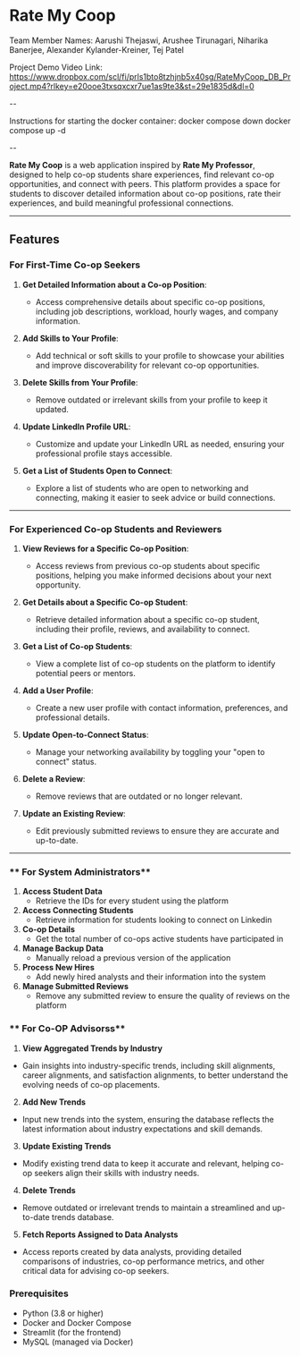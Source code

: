 # **Rate My Coop**
Team Member Names: Aarushi Thejaswi, Arushee Tirunagari, Niharika Banerjee, Alexander Kylander-Kreiner, Tej Patel

Project Demo Video Link: https://www.dropbox.com/scl/fi/prls1bto8tzhjnb5x40sg/RateMyCoop_DB_Project.mp4?rlkey=e20ooe3txsqxcxr7ue1as9te3&st=29e1835d&dl=0 

--

Instructions for starting the docker container:
docker compose down
docker compose up -d

--

**Rate My Coop** is a web application inspired by **Rate My Professor**, designed to help co-op students share experiences, find relevant co-op opportunities, and connect with peers. This platform provides a space for students to discover detailed information about co-op positions, rate their experiences, and build meaningful professional connections.

---

## **Features**

### **For First-Time Co-op Seekers**
1. **Get Detailed Information about a Co-op Position**:
   - Access comprehensive details about specific co-op positions, including job descriptions, workload, hourly wages, and company information.

2. **Add Skills to Your Profile**:
   - Add technical or soft skills to your profile to showcase your abilities and improve discoverability for relevant co-op opportunities.

3. **Delete Skills from Your Profile**:
   - Remove outdated or irrelevant skills from your profile to keep it updated.

4. **Update LinkedIn Profile URL**:
   - Customize and update your LinkedIn URL as needed, ensuring your professional profile stays accessible.

5. **Get a List of Students Open to Connect**:
   - Explore a list of students who are open to networking and connecting, making it easier to seek advice or build connections.

---

### **For Experienced Co-op Students and Reviewers**
1. **View Reviews for a Specific Co-op Position**:
   - Access reviews from previous co-op students about specific positions, helping you make informed decisions about your next opportunity.

2. **Get Details about a Specific Co-op Student**:
   - Retrieve detailed information about a specific co-op student, including their profile, reviews, and availability to connect.

3. **Get a List of Co-op Students**:
   - View a complete list of co-op students on the platform to identify potential peers or mentors.

4. **Add a User Profile**:
   - Create a new user profile with contact information, preferences, and professional details.

5. **Update Open-to-Connect Status**:
   - Manage your networking availability by toggling your "open to connect" status.

6. **Delete a Review**:
   - Remove reviews that are outdated or no longer relevant.

7. **Update an Existing Review**:
   - Edit previously submitted reviews to ensure they are accurate and up-to-date.

---

### ** For System Administrators**
1. **Access Student Data**
   - Retrieve the IDs for every student using the platform
2. **Access Connecting Students**
   - Retrieve information for students looking to connect on Linkedin
3. **Co-op Details**
   - Get the total number of co-ops active students have participated in
4. **Manage Backup Data**
   - Manually reload a previous version of the application
5. **Process New Hires**
   - Add newly hired analysts and their information into the system
6. **Manage Submitted Reviews**
   - Remove any submitted review to ensure the quality of reviews on the platform

### ** For Co-OP Advisorss**

1. **View Aggregated Trends by Industry**
  - Gain insights into industry-specific trends, including skill alignments, career alignments, and satisfaction alignments, to better understand the evolving needs of co-op placements.

2. **Add New Trends**
  - Input new trends into the system, ensuring the database reflects the latest information about industry expectations and skill demands.

3. **Update Existing Trends**
  - Modify existing trend data to keep it accurate and relevant, helping co-op seekers align their skills with industry needs.

4. **Delete Trends**
 - Remove outdated or irrelevant trends to maintain a streamlined and up-to-date trends database.
 
5. **Fetch Reports Assigned to Data Analysts**
  - Access reports created by data analysts, providing detailed comparisons of industries, co-op performance metrics, and other critical  data for advising co-op seekers.







### **Prerequisites**
- Python (3.8 or higher)
- Docker and Docker Compose
- Streamlit (for the frontend)
- MySQL (managed via Docker)

